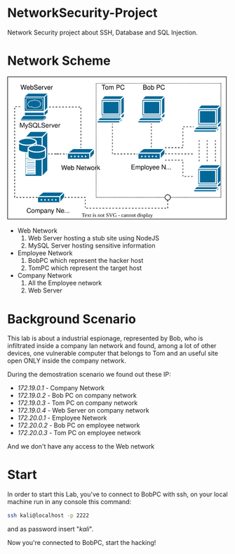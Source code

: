 # NetworkSecurity-Project

Network Security project about SSH, Database and SQL Injection.

# Network Scheme

<img src="https://raw.githubusercontent.com/Tony177/NetworkSecurity-Project/main/Image/network_scheme.svg" width=500>

-   Web Network
    1. Web Server hosting a stub site using NodeJS
    2. MySQL Server hosting sensitive information
-   Employee Network
    1. BobPC which represent the hacker host
    2. TomPC which represent the target host
-   Company Network
    1. All the Employee network
    2. Web Server

# Background Scenario

This lab is about a industrial espionage, represented by Bob, who is infiltrated inside a company lan network and found, among a lot of other devices, one vulnerable computer that belongs to Tom and an useful site open ONLY inside the company network.

During the demostration scenario we found out these IP:

-   _172.19.0.1_ - Company Network
-   _172.19.0.2_ - Bob PC on company network
-   _172.19.0.3_ - Tom PC on company network
-   _172.19.0.4_ - Web Server on company network
-   _172.20.0.1_ - Employee Network
-   _172.20.0.2_ - Bob PC on employee network
-   _172.20.0.3_ - Tom PC on employee network

And we don't have any access to the Web network

# Start

In order to start this Lab, you've to connect to BobPC with ssh, on your local machine run in any console this command:
```bash
ssh kali@localhost -p 2222
```
and as password insert "_*kali*_".

Now you're connected to BobPC, start the hacking!
